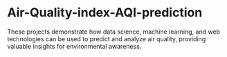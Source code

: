 # Air-Quality-index-AQI-prediction
These projects demonstrate how data science, machine learning, and web technologies can be used to predict and analyze air quality, providing valuable insights for environmental awareness.
